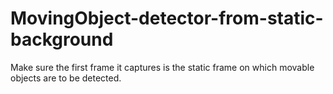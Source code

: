 # MovingObject-detector-from-static-background
Make sure the first frame it captures is the static frame on which movable objects are to be detected.
